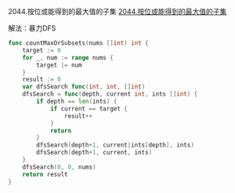2044.按位或能得到的最大值的子集
[2044.按位或能得到的最大值的子集](https://leetcode-cn.com/problems/count-number-of-maximum-bitwise-or-subsets/)



解法：暴力DFS

```go
func countMaxOrSubsets(nums []int) int {
	target := 0
	for _, num := range nums {
		target |= num
	}
	result := 0
	var dfsSearch func(int, int, []int)
	dfsSearch = func(depth, current int, ints []int) {
		if depth == len(ints) {
			if current == target {
				result++
			}
			return
		}
		dfsSearch(depth+1, current|ints[depth], ints)
		dfsSearch(depth+1, current, ints)
	}
	dfsSearch(0, 0, nums)
	return result
}
```

